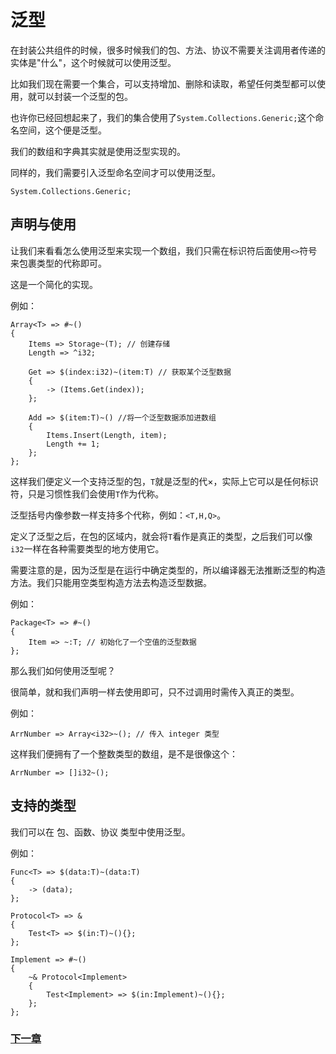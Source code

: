 # 泛型
在封装公共组件的时候，很多时候我们的包、方法、协议不需要关注调用者传递的实体是"什么"，这个时候就可以使用泛型。  

比如我们现在需要一个集合，可以支持增加、删除和读取，希望任何类型都可以使用，就可以封装一个泛型的包。  

也许你已经回想起来了，我们的集合使用了`System.Collections.Generic;`这个命名空间，这个便是泛型。  

我们的数组和字典其实就是使用泛型实现的。

同样的，我们需要引入泛型命名空间才可以使用泛型。
```
System.Collections.Generic;
```
## 声明与使用
让我们来看看怎么使用泛型来实现一个数组，我们只需在标识符后面使用`<>`符号来包裹类型的代称即可。

这是一个简化的实现。

例如：
```
Array<T> => #~()
{
    Items => Storage~(T); // 创建存储
    Length => ^i32;

    Get => $(index:i32)~(item:T) // 获取某个泛型数据
    {
        -> (Items.Get(index));
    };

    Add => $(item:T)~() //将一个泛型数据添加进数组
    {
        Items.Insert(Length, item);
        Length += 1;
    };
};
```
这样我们便定义一个支持泛型的包，`T`就是泛型的代×，实际上它可以是任何标识符，只是习惯性我们会使用`T`作为代称。

泛型括号内像参数一样支持多个代称，例如：`<T,H,Q>`。

定义了泛型之后，在包的区域内，就会将`T`看作是真正的类型，之后我们可以像`i32`一样在各种需要类型的地方使用它。

需要注意的是，因为泛型是在运行中确定类型的，所以编译器无法推断泛型的构造方法。我们只能用空类型构造方法去构造泛型数据。

例如：
```
Package<T> => #~()
{
    Item => ~:T; // 初始化了一个空值的泛型数据
};
```
那么我们如何使用泛型呢？

很简单，就和我们声明一样去使用即可，只不过调用时需传入真正的类型。

例如：
```
ArrNumber => Array<i32>~(); // 传入 integer 类型
```
这样我们便拥有了一个整数类型的数组，是不是很像这个：
```
ArrNumber => []i32~();
```
## 支持的类型
我们可以在 包、函数、协议 类型中使用泛型。

例如：
```
Func<T> => $(data:T)~(data:T)
{
    -> (data);
};

Protocol<T> => &
{
    Test<T> => $(in:T)~(){};
};

Implement => #~()
{
    ~& Protocol<Implement>
    {
        Test<Implement> => $(in:Implement)~(){};
    };
};
```
### [下一章](注解.md)